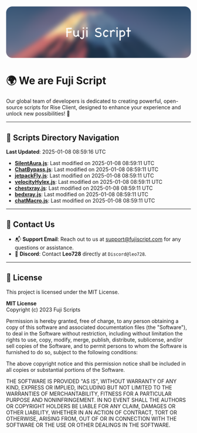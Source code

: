 ![Banner](.github/b.webp)

# 🌍 **We are Fuji Script**

Our global team of developers is dedicated to creating powerful, open-source scripts for Rise Client, designed to enhance your experience and unlock new possibilities! 🌟

---
<!-- SCRIPTS_NAVIGATION_START -->
## 📂 **Scripts Directory Navigation**

**Last Updated**: 2025-01-08 08:59:16 UTC

- **[SilentAura.js](scripts/SilentAura.js)**: Last modified on 2025-01-08 08:59:11 UTC
- **[ChatBypass.js](scripts/ChatBypass.js)**: Last modified on 2025-01-08 08:59:11 UTC
- **[jetpackFly.js](scripts/jetpackFly.js)**: Last modified on 2025-01-08 08:59:11 UTC
- **[velocityHylex.js](scripts/velocityHylex.js)**: Last modified on 2025-01-08 08:59:11 UTC
- **[chestxray.js](scripts/chestxray.js)**: Last modified on 2025-01-08 08:59:11 UTC
- **[bedxray.js](scripts/bedxray.js)**: Last modified on 2025-01-08 08:59:11 UTC
- **[chatMacro.js](scripts/chatMacro.js)**: Last modified on 2025-01-08 08:59:11 UTC

<!-- SCRIPTS_NAVIGATION_END -->

---

## 💬 **Contact Us**  
- 📬 **Support Email**: Reach out to us at [support@fujiscript.com](mailto:support@fujiscript.com) for any questions or assistance.  
- 💬 **Discord**: Contact **Leo728** directly at `Discord@leo728`.

---

## 📜 **License**

This project is licensed under the MIT License.  

**MIT License**  
Copyright (c) 2023 Fuji Scripts  

Permission is hereby granted, free of charge, to any person obtaining a copy of this software and associated documentation files (the "Software"), to deal in the Software without restriction, including without limitation the rights to use, copy, modify, merge, publish, distribute, sublicense, and/or sell copies of the Software, and to permit persons to whom the Software is furnished to do so, subject to the following conditions:  

The above copyright notice and this permission notice shall be included in all copies or substantial portions of the Software.  

THE SOFTWARE IS PROVIDED "AS IS", WITHOUT WARRANTY OF ANY KIND, EXPRESS OR IMPLIED, INCLUDING BUT NOT LIMITED TO THE WARRANTIES OF MERCHANTABILITY, FITNESS FOR A PARTICULAR PURPOSE AND NONINFRINGEMENT. IN NO EVENT SHALL THE AUTHORS OR COPYRIGHT HOLDERS BE LIABLE FOR ANY CLAIM, DAMAGES OR OTHER LIABILITY, WHETHER IN AN ACTION OF CONTRACT, TORT OR OTHERWISE, ARISING FROM, OUT OF OR IN CONNECTION WITH THE SOFTWARE OR THE USE OR OTHER DEALINGS IN THE SOFTWARE.  
